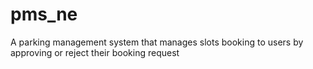# pms_ne
A parking management system that manages slots booking to users by approving or reject their booking request
